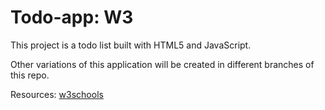 # Todo-app: W3

This project is a todo list built with HTML5 and JavaScript.

Other variations of this application will be created in different branches of this repo.

Resources: [w3schools](https://www.w3schools.com/howto/howto_js_todolist.asp)

